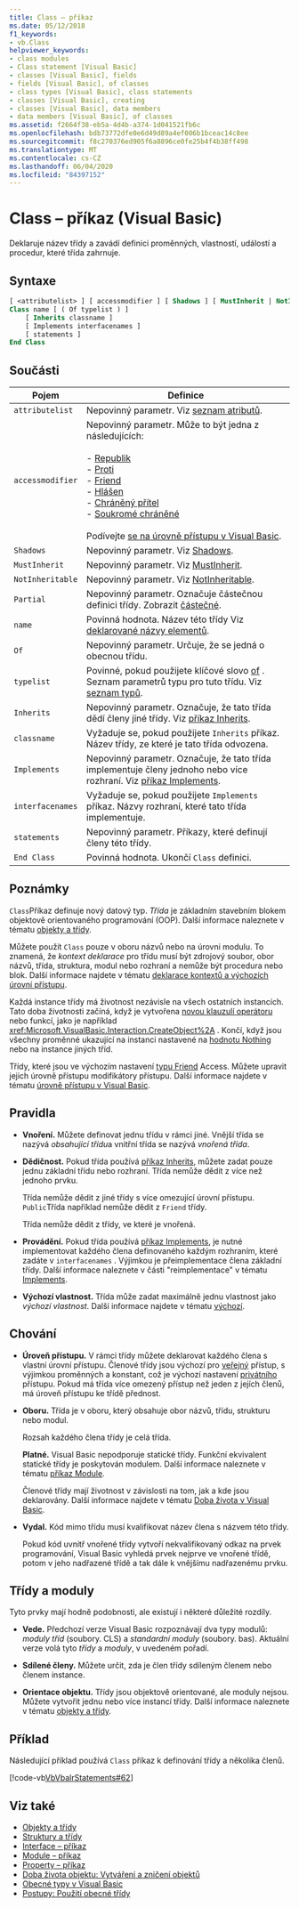 ```yaml
---
title: Class – příkaz
ms.date: 05/12/2018
f1_keywords:
- vb.Class
helpviewer_keywords:
- class modules
- Class statement [Visual Basic]
- classes [Visual Basic], fields
- fields [Visual Basic], of classes
- class types [Visual Basic], class statements
- classes [Visual Basic], creating
- classes [Visual Basic], data members
- data members [Visual Basic], of classes
ms.assetid: f2664f38-eb5a-4d4b-a374-1d041521fb6c
ms.openlocfilehash: bdb73772dfe0e6d49d89a4ef006b1bceac14c8ee
ms.sourcegitcommit: f8c270376ed905f6a8896ce0fe25b4f4b38ff498
ms.translationtype: MT
ms.contentlocale: cs-CZ
ms.lasthandoff: 06/04/2020
ms.locfileid: "84397152"
---
```

# <a name="class-statement-visual-basic"></a>Class – příkaz (Visual Basic)
Deklaruje název třídy a zavádí definici proměnných, vlastností, událostí a procedur, které třída zahrnuje.  
  
## <a name="syntax"></a>Syntaxe  
  
```vb  
[ <attributelist> ] [ accessmodifier ] [ Shadows ] [ MustInherit | NotInheritable ] [ Partial ] _  
Class name [ ( Of typelist ) ]  
    [ Inherits classname ]  
    [ Implements interfacenames ]  
    [ statements ]  
End Class  
```  
  
## <a name="parts"></a>Součásti  
  
|Pojem|Definice|  
|---|---|  
|`attributelist`|Nepovinný parametr. Viz [seznam atributů](attribute-list.md).|  
|`accessmodifier`|Nepovinný parametr. Může to být jedna z následujících:<br /><br /> -   [Republik](../modifiers/public.md)<br />-   [Proti](../modifiers/protected.md)<br />-   [Friend](../modifiers/friend.md)<br />-   [Hlášen](../modifiers/private.md)<br />-   [Chráněný přítel](../modifiers/protected-friend.md)<br />- [Soukromé chráněné](../modifiers/private-protected.md)<br/><br/> Podívejte [se na úrovně přístupu v Visual Basic](../../programming-guide/language-features/declared-elements/access-levels.md).|  
|`Shadows`|Nepovinný parametr. Viz [Shadows](../modifiers/shadows.md).|  
|`MustInherit`|Nepovinný parametr. Viz [MustInherit](../modifiers/mustinherit.md).|  
|`NotInheritable`|Nepovinný parametr. Viz [NotInheritable](../modifiers/notinheritable.md).|  
|`Partial`|Nepovinný parametr. Označuje částečnou definici třídy. Zobrazit [částečné](../modifiers/partial.md).|  
|`name`|Povinná hodnota. Název této třídy Viz [deklarované názvy elementů](../../programming-guide/language-features/declared-elements/declared-element-names.md).|  
|`Of`|Nepovinný parametr. Určuje, že se jedná o obecnou třídu.|  
|`typelist`|Povinné, pokud použijete klíčové slovo [of](of-clause.md) . Seznam parametrů typu pro tuto třídu. Viz [seznam typů](type-list.md).|  
|`Inherits`|Nepovinný parametr. Označuje, že tato třída dědí členy jiné třídy. Viz [příkaz Inherits](inherits-statement.md).|  
|`classname`|Vyžaduje se, pokud použijete `Inherits` příkaz. Název třídy, ze které je tato třída odvozena.|  
|`Implements`|Nepovinný parametr. Označuje, že tato třída implementuje členy jednoho nebo více rozhraní. Viz [příkaz Implements](implements-statement.md).|  
|`interfacenames`|Vyžaduje se, pokud použijete `Implements` příkaz. Názvy rozhraní, které tato třída implementuje.|  
|`statements`|Nepovinný parametr. Příkazy, které definují členy této třídy.|  
|`End Class`|Povinná hodnota. Ukončí `Class` definici.|  
  
## <a name="remarks"></a>Poznámky  
 `Class`Příkaz definuje nový datový typ. *Třída* je základním stavebním blokem objektově orientovaného programování (OOP). Další informace naleznete v tématu [objekty a třídy](../../programming-guide/language-features/objects-and-classes/index.md).  
  
 Můžete použít `Class` pouze v oboru názvů nebo na úrovni modulu. To znamená, že *kontext deklarace* pro třídu musí být zdrojový soubor, obor názvů, třída, struktura, modul nebo rozhraní a nemůže být procedura nebo blok. Další informace najdete v tématu [deklarace kontextů a výchozích úrovní přístupu](declaration-contexts-and-default-access-levels.md).  
  
 Každá instance třídy má životnost nezávisle na všech ostatních instancích. Tato doba životnosti začíná, když je vytvořena [novou klauzulí operátoru](../operators/new-operator.md) nebo funkcí, jako je například <xref:Microsoft.VisualBasic.Interaction.CreateObject%2A> . Končí, když jsou všechny proměnné ukazující na instanci nastavené na [hodnotu Nothing](../nothing.md) nebo na instance jiných tříd.  
  
 Třídy, které jsou ve výchozím nastavení [typu Friend](../modifiers/friend.md) Access. Můžete upravit jejich úrovně přístupu modifikátory přístupu. Další informace najdete v tématu [úrovně přístupu v Visual Basic](../../programming-guide/language-features/declared-elements/access-levels.md).  
  
## <a name="rules"></a>Pravidla  
  
- **Vnoření.** Můžete definovat jednu třídu v rámci jiné. Vnější třída se nazývá *obsahující třídu*a vnitřní třída se nazývá *vnořená třída*.  
  
- **Dědičnost.** Pokud třída používá [příkaz Inherits](inherits-statement.md), můžete zadat pouze jednu základní třídu nebo rozhraní. Třída nemůže dědit z více než jednoho prvku.  
  
     Třída nemůže dědit z jiné třídy s více omezující úrovní přístupu. `Public`Třída například nemůže dědit z `Friend` třídy.  
  
     Třída nemůže dědit z třídy, ve které je vnořená.  
  
- **Provádění.** Pokud třída používá [příkaz Implements](implements-statement.md), je nutné implementovat každého člena definovaného každým rozhraním, které zadáte v `interfacenames` . Výjimkou je přeimplementace člena základní třídy. Další informace naleznete v části "reimplementace" v tématu [Implements](implements-clause.md).  
  
- **Výchozí vlastnost.** Třída může zadat maximálně jednu vlastnost jako *výchozí vlastnost*. Další informace najdete v tématu [výchozí](../modifiers/default.md).  
  
## <a name="behavior"></a>Chování  
  
- **Úroveň přístupu.** V rámci třídy můžete deklarovat každého člena s vlastní úrovní přístupu. Členové třídy jsou výchozí pro [veřejný](../modifiers/public.md) přístup, s výjimkou proměnných a konstant, což je výchozí nastavení [privátního](../modifiers/private.md) přístupu. Pokud má třída více omezený přístup než jeden z jejích členů, má úroveň přístupu ke třídě přednost.  
  
- **Oboru.** Třída je v oboru, který obsahuje obor názvů, třídu, strukturu nebo modul.  
  
     Rozsah každého člena třídy je celá třída.  
  
     **Platné.** Visual Basic nepodporuje statické třídy. Funkční ekvivalent statické třídy je poskytován modulem. Další informace naleznete v tématu [příkaz Module](module-statement.md).  
  
     Členové třídy mají životnost v závislosti na tom, jak a kde jsou deklarovány. Další informace najdete v tématu [Doba života v Visual Basic](../../programming-guide/language-features/declared-elements/lifetime.md).  
  
- **Vydal.** Kód mimo třídu musí kvalifikovat název člena s názvem této třídy.  
  
     Pokud kód uvnitř vnořené třídy vytvoří nekvalifikovaný odkaz na prvek programování, Visual Basic vyhledá prvek nejprve ve vnořené třídě, potom v jeho nadřazené třídě a tak dále k vnějšímu nadřazenému prvku.  
  
## <a name="classes-and-modules"></a>Třídy a moduly  
 Tyto prvky mají hodně podobnosti, ale existují i některé důležité rozdíly.  
  
- **Vede.** Předchozí verze Visual Basic rozpoznávají dva typy modulů: *moduly tříd* (soubory. CLS) a *standardní moduly* (soubory. bas). Aktuální verze volá tyto *třídy* a *moduly*, v uvedeném pořadí.  
  
- **Sdílené členy.** Můžete určit, zda je člen třídy sdíleným členem nebo členem instance.  
  
- **Orientace objektu.** Třídy jsou objektově orientované, ale moduly nejsou. Můžete vytvořit jednu nebo více instancí třídy. Další informace naleznete v tématu [objekty a třídy](../../programming-guide/language-features/objects-and-classes/index.md).  
  
## <a name="example"></a>Příklad  
 Následující příklad používá `Class` příkaz k definování třídy a několika členů.  
  
 [!code-vb[VbVbalrStatements#62](~/samples/snippets/visualbasic/VS_Snippets_VBCSharp/VbVbalrStatements/VB/Class1.vb#62)]  
  
## <a name="see-also"></a>Viz také

- [Objekty a třídy](../../programming-guide/language-features/objects-and-classes/index.md)
- [Struktury a třídy](../../programming-guide/language-features/data-types/structures-and-classes.md)
- [Interface – příkaz](interface-statement.md)
- [Module – příkaz](module-statement.md)
- [Property – příkaz](property-statement.md)
- [Doba života objektu: Vytváření a zničení objektů](../../programming-guide/language-features/objects-and-classes/object-lifetime-how-objects-are-created-and-destroyed.md)
- [Obecné typy v Visual Basic](../../programming-guide/language-features/data-types/generic-types.md)
- [Postupy: Použití obecné třídy](../../programming-guide/language-features/data-types/how-to-use-a-generic-class.md)
